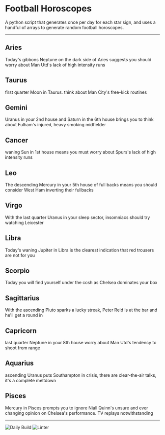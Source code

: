 # Football Horoscopes

A python script that generates once per day for each star sign, and uses a handful of arrays to generate random football horoscopes.

---

<!-- horoscopes_item starts -->
<h2>Aries</h2><p>Today's gibbons Neptune on the dark side of Aries suggests you should worry about Man Utd's lack of high intensity runs</p><h2>Taurus</h2><p>first quarter Moon in Taurus. think about Man City's free-kick routines</p><h2>Gemini</h2><p>Uranus in your 2nd house and Saturn in the 6th house brings you to think about Fulham's injured, heavy smoking midfielder</p><h2>Cancer</h2><p>waning Sun in 1st house means you must worry about Spurs's lack of high intensity runs</p><h2>Leo</h2><p>The descending Mercury in your 5th house of full backs means you should consider West Ham inverting their fullbacks</p><h2>Virgo</h2><p>With the last quarter Uranus in your sleep sector, insomniacs should try watching Leicester</p><h2>Libra</h2><p>Today's waning Jupiter in Libra is the clearest indication that red trousers are not for you</p><h2>Scorpio</h2><p>Today you will find yourself under the cosh as Chelsea dominates your box</p><h2>Sagittarius</h2><p>With the ascending Pluto sparks a lucky streak, Peter Reid is at the bar and he'll get a round in</p><h2>Capricorn</h2><p>last quarter Neptune in your 8th house worry about Man Utd's tendency to shoot from range</p><h2>Aquarius</h2><p>ascending Uranus puts Southampton in crisis, there are clear-the-air talks, it's a complete meltdown</p><h2>Pisces</h2><p>Mercury in Pisces prompts you to ignore Niall Quinn's unsure and ever changing opinion on Chelsea's performance. TV replays notwithstanding</p>
<!-- horoscopes_item ends -->

---

![Daily Build](https://github.com/MatBenfield/horofootball.thechels.uk/workflows/Daily%20Build/badge.svg) ![Linter](https://github.com/MatBenfield/horofootball.thechels.uk/workflows/Linter/badge.svg)

